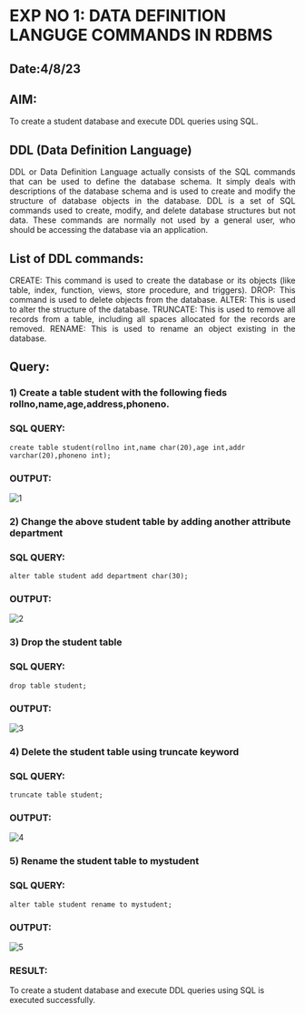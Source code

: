 # EXP NO 1: DATA DEFINITION LANGUGE COMMANDS IN RDBMS
## Date:4/8/23 
## AIM:
To create a student database and execute DDL queries using SQL.


## DDL (Data Definition Language)
<div align="justify">
DDL or Data Definition Language actually consists of the SQL commands that can be used to define the database schema. It simply deals with descriptions of the database schema and is used to create and modify the structure of database objects in the database. DDL is a set of SQL commands used to create, modify, and delete database structures but not data. These commands are normally not used by a general user, who should be accessing the database via an application.
</div>
 
## List of DDL commands: 
<div align="justify">
CREATE: This command is used to create the database or its objects (like table, index, function, views, store procedure, and triggers).
DROP: This command is used to delete objects from the database.
ALTER: This is used to alter the structure of the database.
TRUNCATE: This is used to remove all records from a table, including all spaces allocated for the records are removed.
RENAME: This is used to rename an object existing in the database.
</div>

## Query:
### 1) Create a table student with the following fieds rollno,name,age,address,phoneno.

### SQL QUERY: 
```
create table student(rollno int,name char(20),age int,addr varchar(20),phoneno int);
```
### OUTPUT:
![1](https://github.com/selva258963/G2_DBMS/assets/121961701/ac56f450-fb80-489c-95c5-91acad809cb9)


### 2) Change the above student table by adding another attribute department

### SQL QUERY: 
```
alter table student add department char(30);

```
### OUTPUT:
![2](https://github.com/selva258963/G2_DBMS/assets/121961701/606c80af-32fc-4cb1-9a39-688b122f7a3f)


### 3) Drop the student table
 
### SQL QUERY: 
```
drop table student;

```
### OUTPUT:
![3](https://github.com/selva258963/G2_DBMS/assets/121961701/ce472bb5-ffc6-4236-92d3-18b185ac336e)


### 4) Delete the student table using truncate keyword
### SQL QUERY: 
```
truncate table student;

```
### OUTPUT:
![4](https://github.com/selva258963/G2_DBMS/assets/121961701/5467f897-54de-4c66-b3ed-0498eca5cb8f)

### 5) Rename the student table to mystudent
### SQL QUERY: 
```
alter table student rename to mystudent;

```
### OUTPUT:
![5](https://github.com/selva258963/G2_DBMS/assets/121961701/02804182-a0a4-4e90-b77a-d93b425fb35e)

### RESULT:
To create a student database and execute DDL queries using SQL is executed successfully.
